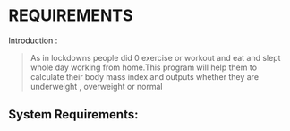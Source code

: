 # REQUIREMENTS

Introduction :
> As in lockdowns people did 0 exercise or workout and eat and slept whole day working from home.This program will help them to calculate their body mass index and outputs whether they are underweight , overweight or normal

## System Requirements:


